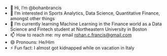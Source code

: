 - 👋 Hi, I’m @bohanbrancis
- 👀 I’m interested in Sports Analytics, Data Science, Quantitative Finance, amongst other things
- 🌱 I’m currently learning Machine Learning in the Finance world as a Data Science and Fintech student at Northeastern University in Boston
- 📫 How to reach me: my email rohan.c.francis@gmail.com
- 😄 Pronouns: He/Him
- ⚡ Fun fact: I almost got kidnapped while on vacation in Italy

<!---
bohanbrancis/bohanbrancis is a ✨ special ✨ repository because its `README.md` (this file) appears on your GitHub profile.
You can click the Preview link to take a look at your changes.
--->
